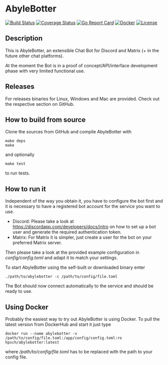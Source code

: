 # AbyleBotter

[![Build Status](https://travis-ci.org/torlenor/abylebotter.svg?branch=master)](https://travis-ci.org/torlenor/abylebotter)
[![Coverage Status](https://coveralls.io/repos/github/torlenor/AbyleBotter/badge.svg?branch=master)](https://coveralls.io/github/torlenor/AbyleBotter?branch=master)
[![Go Report Card](https://goreportcard.com/badge/github.com/torlenor/AbyleBotter)](https://goreportcard.com/report/github.com/torlenor/AbyleBotter)
[![Docker](https://img.shields.io/docker/pulls/hpsch/abylebotter.svg)](https://hub.docker.com/r/hpsch/abylebotter/)
[![License](https://img.shields.io/badge/license-GPL-blue.svg)](/LICENSE)

## Description

This is AbyleBotter, an extensible Chat Bot for Discord and Matrix (+ in the future other chat platforms).

At the moment the Bot is in a proof of concept/API/interface development phase with very limited functional use.

## Releases

For releases binaries for Linux, Windows and Mac are provided. Check out the respective section on GitHub.

## How to build from source

Clone the sources from GitHub and compile AbyleBotter with

```
make deps
make
```

and optionally

```
make test
```

to run tests.

## How to run it

Independent of the way you obtain it, you have to configure the bot first and it is necessary to have a registered bot account for the service you want to use. 

- Discord: Please take a look at https://discordapp.com/developers/docs/intro on how to set up a bot user and generate the required authentication token.
- Matrix: For Matrix it is simpler, just create a user for the bot on your preferred Matrix server.

Then please take a look at the provided example configuration in _config/config.toml_ and adapt it to match your settings.

To start AbyleBotter using the self-built or downloaded binary enter

```
./path/to/abylebotter -c /path/to/config/file.toml
```

The Bot should now connect automatically to the service and should be ready to use.

## Using Docker

Probably the easiest way to try out AbyleBotter is using Docker. To pull the latest version from DockerHub and start it just type

```
docker run --name abylebotter -v /path/to/config/file.toml:/app/config/config.toml:ro hpsch/abylebotter:latest
```

where _/path/to/config/file.toml_ has to be replaced with the path to your config file.
